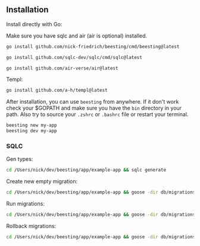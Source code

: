 ## Installation

Install directly with Go:

Make sure you have sqlc and air (air is optional) installed.

```bash
go install github.com/nick-friedrich/beesting/cmd/beesting@latest
```

```bash
go install github.com/sqlc-dev/sqlc/cmd/sqlc@latest
```

```bash
go install github.com/air-verse/air@latest
```

Templ:

```bash
go install github.com/a-h/templ@latest
```

After installation, you can use `beesting` from anywhere.
If it don't work check your $GOPATH and make sure you have the `bin` directory in your path. Also try to source your `.zshrc` or `.bashrc` file or restart your terminal.

```bash
beesting new my-app
beesting dev my-app
```

### SQLC

Gen types:

```bash
cd /Users/nick/dev/beesting/app/example-app && sqlc generate
```

Create new empty migration:

```bash
cd /Users/nick/dev/beesting/app/example-app && goose -dir db/migrations create add_user_table sql
```

Run migrations:

```bash
cd /Users/nick/dev/beesting/app/example-app && goose -dir db/migrations sqlite3 ./app.db up
```

Rollback migrations:

```bash
cd /Users/nick/dev/beesting/app/example-app && goose -dir db/migrations sqlite3 ./app.db down
```
